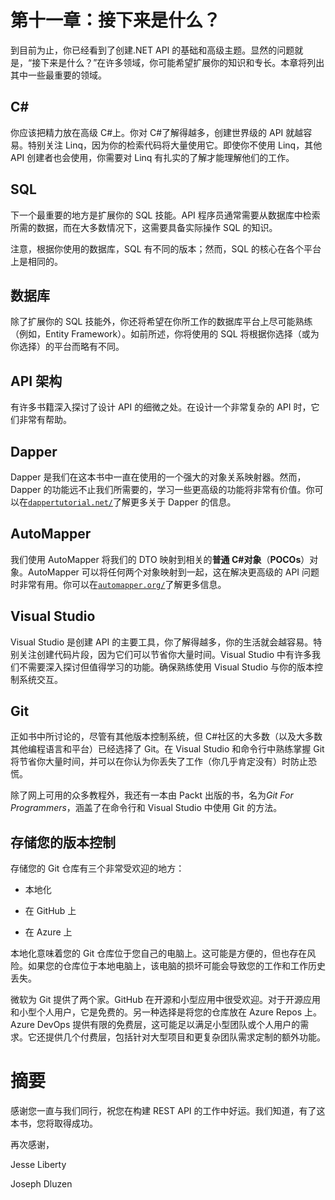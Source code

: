 

# 第十一章：接下来是什么？

到目前为止，你已经看到了创建.NET API 的基础和高级主题。显然的问题就是，“接下来是什么？”在许多领域，你可能希望扩展你的知识和专长。本章将列出其中一些最重要的领域。

## C#

你应该把精力放在高级 C#上。你对 C#了解得越多，创建世界级的 API 就越容易。特别关注 Linq，因为你的检索代码将大量使用它。即使你不使用 Linq，其他 API 创建者也会使用，你需要对 Linq 有扎实的了解才能理解他们的工作。

## SQL

下一个最重要的地方是扩展你的 SQL 技能。API 程序员通常需要从数据库中检索所需的数据，而在大多数情况下，这需要具备实际操作 SQL 的知识。

注意，根据你使用的数据库，SQL 有不同的版本；然而，SQL 的核心在各个平台上是相同的。

## 数据库

除了扩展你的 SQL 技能外，你还将希望在你所工作的数据库平台上尽可能熟练（例如，Entity Framework）。如前所述，你将使用的 SQL 将根据你选择（或为你选择）的平台而略有不同。

## API 架构

有许多书籍深入探讨了设计 API 的细微之处。在设计一个非常复杂的 API 时，它们非常有帮助。

## Dapper

Dapper 是我们在这本书中一直在使用的一个强大的对象关系映射器。然而，Dapper 的功能远不止我们所需要的，学习一些更高级的功能将非常有价值。你可以在[`dappertutorial.net/`](https://dappertutorial.net/)了解更多关于 Dapper 的信息。

## AutoMapper

我们使用 AutoMapper 将我们的 DTO 映射到相关的**普通 C#对象**（**POCOs**）对象。AutoMapper 可以将任何两个对象映射到一起，这在解决更高级的 API 问题时非常有用。你可以在[`automapper.org/`](https://automapper.org/)了解更多信息。

## Visual Studio

Visual Studio 是创建 API 的主要工具，你了解得越多，你的生活就会越容易。特别关注创建代码片段，因为它们可以节省你大量时间。Visual Studio 中有许多我们不需要深入探讨但值得学习的功能。确保熟练使用 Visual Studio 与你的版本控制系统交互。

## Git

正如书中所讨论的，尽管有其他版本控制系统，但 C#社区的大多数（以及大多数其他编程语言和平台）已经选择了 Git。在 Visual Studio 和命令行中熟练掌握 Git 将节省你大量时间，并可以在你认为你丢失了工作（你几乎肯定没有）时防止恐慌。

除了网上可用的众多教程外，我还有一本由 Packt 出版的书，名为*Git For Programmers*，涵盖了在命令行和 Visual Studio 中使用 Git 的方法。

## 存储您的版本控制

存储您的 Git 仓库有三个非常受欢迎的地方：

+   本地化

+   在 GitHub 上

+   在 Azure 上

本地化意味着您的 Git 仓库位于您自己的电脑上。这可能是方便的，但也存在风险。如果您的仓库位于本地电脑上，该电脑的损坏可能会导致您的工作和工作历史丢失。

微软为 Git 提供了两个家。GitHub 在开源和小型应用中很受欢迎。对于开源应用和小型个人用户，它是免费的。另一种选择是将您的仓库放在 Azure Repos 上。Azure DevOps 提供有限的免费层，这可能足以满足小型团队或个人用户的需求。它还提供几个付费层，包括针对大型项目和更复杂团队需求定制的额外功能。

# 摘要

感谢您一直与我们同行，祝您在构建 REST API 的工作中好运。我们知道，有了这本书，您将取得成功。

再次感谢，

Jesse Liberty

Joseph Dluzen
